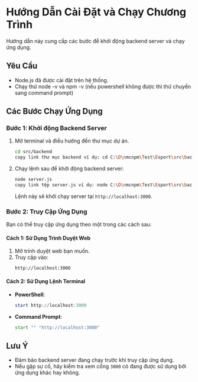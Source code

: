 # Hướng Dẫn Cài Đặt và Chạy Chương Trình

Hướng dẫn này cung cấp các bước để khởi động backend server và chạy ứng dụng.

## Yêu Cầu

- Node.js đã được cài đặt trên hệ thống.
- Chạy thử node -v và npm -v (nếu powershell không được thì thử chuyển sang command prompt)

## Các Bước Chạy Ứng Dụng

### Bước 1: Khởi động Backend Server

1. Mở terminal và điều hướng đến thư mục dự án.
   ```bash
   cd src/backend
   copy link thư mục backend ví dụ: cd C:\D\nmcnpm\Test\Esport\src\backend
   ```
2. Chạy lệnh sau để khởi động backend server:
   ```bash
   node server.js
   copy link tệp server.js ví dụ: node C:\D\nmcnpm\Test\Esport\src\backend\server.js
   ```
   Lệnh này sẽ khởi chạy server tại `http://localhost:3000`.

### Bước 2: Truy Cập Ứng Dụng

Bạn có thể truy cập ứng dụng theo một trong các cách sau:

#### Cách 1: Sử Dụng Trình Duyệt Web

1. Mở trình duyệt web bạn muốn.
2. Truy cập vào:
   ```
   http://localhost:3000
   ```

#### Cách 2: Sử Dụng Lệnh Terminal

- **PowerShell**:
  ```powershell
  start http://localhost:3000
  ```
- **Command Prompt**:
  ```cmd
  start "" "http://localhost:3000"
  ```

## Lưu Ý

- Đảm bảo backend server đang chạy trước khi truy cập ứng dụng.
- Nếu gặp sự cố, hãy kiểm tra xem cổng `3000` có đang được sử dụng bởi ứng dụng khác hay không.
